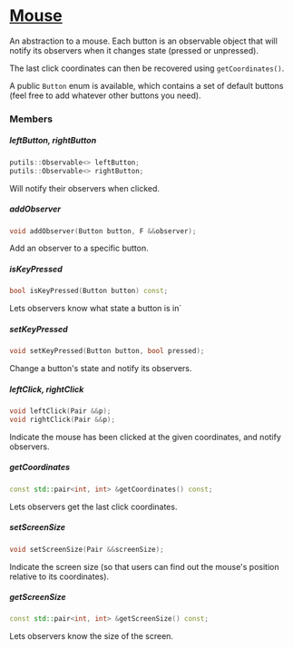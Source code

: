 # [Mouse](Mouse.hpp)

An abstraction to a mouse. Each button is an observable object that will notify its observers when it changes state (pressed or unpressed).

The last click coordinates can then be recovered using `getCoordinates()`.

A public `Button` enum is available, which contains a set of default buttons (feel free to add whatever other buttons you need).

### Members

##### leftButton, rightButton
```cpp
putils::Observable<> leftButton;
putils::Observable<> rightButton;
```
Will notify their observers when clicked.

##### addObserver
```cpp
void addObserver(Button button, F &&observer);
```
Add an observer to a specific button.

##### isKeyPressed
```cpp
bool isKeyPressed(Button button) const;
```
Lets observers know what state a button is in`

##### setKeyPressed
```cpp
void setKeyPressed(Button button, bool pressed);
```
Change a button's state and notify its observers.

##### leftClick, rightClick
```cpp
void leftClick(Pair &&p);
void rightClick(Pair &&p);
```
Indicate the mouse has been clicked at the given coordinates, and notify observers.

##### getCoordinates
```cpp
const std::pair<int, int> &getCoordinates() const;
```
Lets observers get the last click coordinates.

##### setScreenSize
```cpp
void setScreenSize(Pair &&screenSize);
```
Indicate the screen size (so that users can find out the mouse's position relative to its coordinates).

##### getScreenSize
```cpp
const std::pair<int, int> &getScreenSize() const;
```
Lets observers know the size of the screen.
